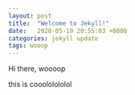 ```yaml
---
layout: post
title:  "Welcome to Jekyll!"
date:   2020-05-19 20:55:03 +0800
categories: jekyll update
tags: wooop
---
```


Hi there, woooop

this is cooololololol
